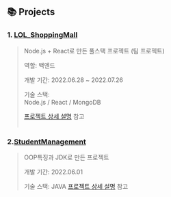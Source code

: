 ## 📚 Projects

### 1. [LOL_ShoppingMall](https://github.com/JinKim93/LOL_ShoppingMall)
>Node.js + React로 만든 풀스택 프로젝트 (팀 프로젝트)
>
>역할: 백엔드
>
>개발 기간: 2022.06.28 ~ 2022.07.26
>  
>기술 스택:  
>Node.js / React / MongoDB 
>  
>[프로젝트 상세 설명](https://github.com/JinKim93/LOL_ShoppingMall) 참고
<br></br>
### 2.[StudentManagement](https://github.com/JinKim93/StudentManagement)
>OOP특징과 JDK로 만든 프로젝트
>
>개발 기간: 2022.06.01
>
>기술 스택:
>JAVA
>[프로젝트 상세 설명](https://github.com/JinKim93/StudentManagement) 참고

